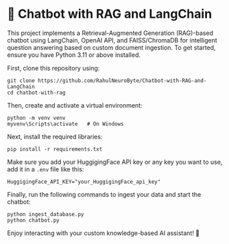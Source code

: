 # 🤖 Chatbot with RAG and LangChain  

This project implements a Retrieval-Augmented Generation (RAG)-based chatbot using LangChain, OpenAI API, and FAISS/ChromaDB for intelligent question answering based on custom document ingestion. To get started, ensure you have Python 3.11 or above installed.  

First, clone this repository using:

```
git clone https://github.com/RahulNeuroByte/Chatbot-with-RAG-and-LangChain
cd chatbot-with-rag
```

Then, create and activate a virtual environment:

```
python -m venv venv
myvenv\Scripts\activate   # On Windows

```

Next, install the required libraries:

```
pip install -r requirements.txt
```

Make sure you add your HuggigingFace API key or any key you want to use, add it in a `.env` file like this:

```
HuggigingFace_API_KEY="your_HuggigingFace_api_key"
```

Finally, run the following commands to ingest your data and start the chatbot:

```
python ingest_database.py
python chatbot.py
```

Enjoy interacting with your custom knowledge-based AI assistant! 🎯
